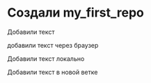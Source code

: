 # Создали my_first_repo

Добавили текст

добавили текст через браузер

Добавили текст локально

Добавили текст в новой ветке 